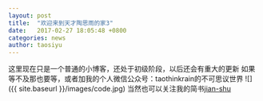 ```yaml
---
layout: post
title:  "欢迎来到天才陶思雨的家3"
date:   2017-02-27 18:05:48 +0800
categories: news
author: taosiyu
---
```

 这里现在只是一个普通的小博客，还处于初级阶段，以后还会有重大的更新
 如果等不及那也要等，或者加我的个人微信公众号：taothinkrain的不可思议世界
 ![]({{ site.baseurl }}/images/code.jpg)
 当然也可以关注我的简书[jian-shu]


[jian-shu]: http://www.jianshu.com/u/54ec55bb6b32
